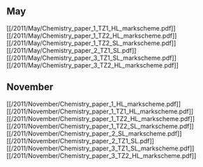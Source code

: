 
## May
[[/2011/May/Chemistry_paper_1_TZ1_HL_markscheme.pdf]]
[[/2011/May/Chemistry_paper_1_TZ2_HL_markscheme.pdf]]
[[/2011/May/Chemistry_paper_1_TZ2_SL_markscheme.pdf]]
[[/2011/May/Chemistry_paper_2_TZ1_SL.pdf]]
[[/2011/May/Chemistry_paper_3_TZ1_SL_markscheme.pdf]]
[[/2011/May/Chemistry_paper_3_TZ2_HL_markscheme.pdf]]

## November
[[/2011/November/Chemistry_paper_1_HL_markscheme.pdf]]
[[/2011/November/Chemistry_paper_1_TZ1_HL_markscheme.pdf]]
[[/2011/November/Chemistry_paper_1_TZ2_HL_markscheme.pdf]]
[[/2011/November/Chemistry_paper_1_TZ2_SL_markscheme.pdf]]
[[/2011/November/Chemistry_paper_2_SL_markscheme.pdf]]
[[/2011/November/Chemistry_paper_2_TZ1_SL.pdf]]
[[/2011/November/Chemistry_paper_3_TZ1_SL_markscheme.pdf]]
[[/2011/November/Chemistry_paper_3_TZ2_HL_markscheme.pdf]]
